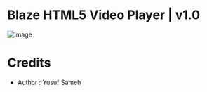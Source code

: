 # Blaze HTML5 Video Player | v1.0
![image](https://github.com/user-attachments/assets/f4fd0f88-d1ae-41e3-8732-ea0c2720f3a7)
# Credits
* Author : Yusuf Sameh

